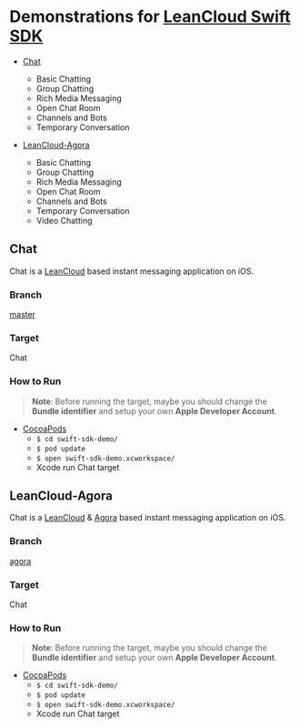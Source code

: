 # Demonstrations for [LeanCloud Swift SDK](https://github.com/leancloud/swift-sdk)

* [Chat](#Chat)
	* Basic Chatting
	* Group Chatting
	* Rich Media Messaging
	* Open Chat Room
	* Channels and Bots
	* Temporary Conversation
	
* [LeanCloud-Agora](#LeanCloud-Agora)
 	* Basic Chatting
	* Group Chatting
	* Rich Media Messaging
	* Open Chat Room
	* Channels and Bots
	* Temporary Conversation
	* Video Chatting

## Chat

Chat is a [LeanCloud](https://leancloud.cn) based instant messaging application on iOS.

### Branch

[master](https://github.com/leancloud/swift-sdk-demo/tree/master)

### Target

Chat

### How to Run

> **Note**: Before running the target, maybe you should change the **Bundle identifier** and setup your own **Apple Developer Account**.

* [CocoaPods](https://cocoapods.org)
	* `$ cd swift-sdk-demo/`
	* `$ pod update`
	* `$ open swift-sdk-demo.xcworkspace/`
	* Xcode run Chat target

## LeanCloud-Agora

Chat is a [LeanCloud](https://leancloud.cn) & [Agora](https://www.agora.io/cn/) based instant messaging application on iOS.

### Branch

[agora](https://github.com/leancloud/swift-sdk-demo/tree/agora)

### Target

Chat

### How to Run

> **Note**: Before running the target, maybe you should change the **Bundle identifier** and setup your own **Apple Developer Account**.

* [CocoaPods](https://cocoapods.org)
	* `$ cd swift-sdk-demo/`
	* `$ pod update`
	* `$ open swift-sdk-demo.xcworkspace/`
	* Xcode run Chat target